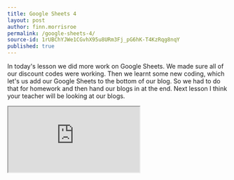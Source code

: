 ```yaml
---
title: Google Sheets 4
layout: post
author: finn.morrisroe
permalink: /google-sheets-4/
source-id: 1rUBChYJWe1CGvhX95u8URm3Fj_pG6hK-T4KzRqg8nqY
published: true
---
```

In today's lesson we did more work on Google Sheets. We made sure all of our discount codes were working. Then we learnt some new coding, which let's us add our Google Sheets to the bottom of our blog. So we had to do that for homework and then hand our blogs in at the end. Next lesson I think your teacher will be looking at our blogs.

<iframe src="https://docs.google.com/spreadsheets/d/e/2PACX-1vQeTfPOiGsmJRL3Q3KOjp_-ow7QWQiW9xnmlRfkU3Lb9OBRAUijNksOFHB7KZM0Lz1EfH3j5y2nLcwV/pubhtml?widget=true&amp;headers=false"></iframe>
